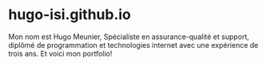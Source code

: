 # hugo-isi.github.io

Mon nom est Hugo Meunier,
Spécialiste en assurance-qualité et support, diplômé de programmation et technologies internet avec une expérience de trois ans.
Et voici mon portfolio!
